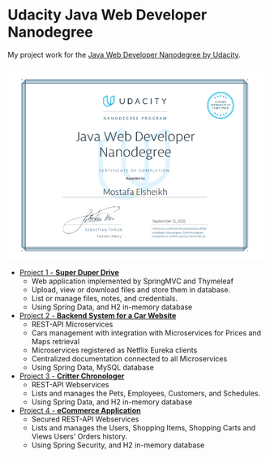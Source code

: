 # Udacity Java Web Developer Nanodegree

My project work for the [Java Web Developer Nanodegree by Udacity](https://www.udacity.com/course/java-developer-nanodegree--nd035).

![Certificate](./certificate.png)

* [Project 1 - **Super Duper Drive**](./superduperdrive-cloud-storage)
  * Web application implemented by SpringMVC and Thymeleaf
  * Upload, view or download files and store them in database.
  * List or manage files, notes, and credentials.
  * Using Spring Data, and H2 in-memory database
* [Project 2 - **Backend System for a Car Website**](./cars-microservices)
  * REST-API Microservices 
  * Cars management with integration with Microservices for Prices and Maps retrieval
  * Microservices registered as Netflix Eureka clients
  * Centralized documentation connected to all Microservices
  * Using Spring Data, MySQL database
* [Project 3 - **Critter Chronologer**](./cars-microservices)
  * REST-API Webservices
  * Lists and manages the Pets, Employees, Customers, and Schedules.
  * Using Spring Data, and H2 in-memory database
* [Project 4 - **eCommerce Application**](./e-commerce-app)
  * Secured REST-API Webservices
  * Lists and manages the Users, Shopping Items, Shopping Carts and Views Users' Orders history. 
  * Using Spring Security, and H2 in-memory database
